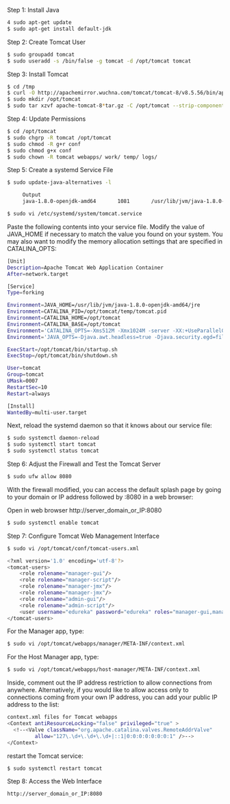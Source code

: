 Step 1: Install Java
```sh
4 sudo apt-get update
$ sudo apt-get install default-jdk
```
Step 2: Create Tomcat User
```sh
$ sudo groupadd tomcat
$ sudo useradd -s /bin/false -g tomcat -d /opt/tomcat tomcat
```
Step 3: Install Tomcat
```sh
$ cd /tmp
$ curl -O http://apachemirror.wuchna.com/tomcat/tomcat-8/v8.5.56/bin/apache-tomcat-8.5.56.tar.gz
$ sudo mkdir /opt/tomcat
$ sudo tar xzvf apache-tomcat-8*tar.gz -C /opt/tomcat --strip-components=1
```
Step 4: Update Permissions
```sh
$ cd /opt/tomcat
$ sudo chgrp -R tomcat /opt/tomcat
$ sudo chmod -R g+r conf
$ sudo chmod g+x conf
$ sudo chown -R tomcat webapps/ work/ temp/ logs/
```
Step 5: Create a systemd Service File
```sh
$ sudo update-java-alternatives -l

     Output
     java-1.8.0-openjdk-amd64       1081       /usr/lib/jvm/java-1.8.0-openjdk-amd64

$ sudo vi /etc/systemd/system/tomcat.service
```
Paste the following contents into your service file. Modify the value of JAVA_HOME if necessary to match the value you found on your system. You may also want to modify the memory allocation settings that are specified in CATALINA_OPTS:
```sh
[Unit]
Description=Apache Tomcat Web Application Container
After=network.target

[Service]
Type=forking

Environment=JAVA_HOME=/usr/lib/jvm/java-1.8.0-openjdk-amd64/jre
Environment=CATALINA_PID=/opt/tomcat/temp/tomcat.pid
Environment=CATALINA_HOME=/opt/tomcat
Environment=CATALINA_BASE=/opt/tomcat
Environment='CATALINA_OPTS=-Xms512M -Xmx1024M -server -XX:+UseParallelGC'
Environment='JAVA_OPTS=-Djava.awt.headless=true -Djava.security.egd=file:/dev/./urandom'

ExecStart=/opt/tomcat/bin/startup.sh
ExecStop=/opt/tomcat/bin/shutdown.sh

User=tomcat
Group=tomcat
UMask=0007
RestartSec=10
Restart=always

[Install]
WantedBy=multi-user.target
```
Next, reload the systemd daemon so that it knows about our service file:
```sh
$ sudo systemctl daemon-reload
$ sudo systemctl start tomcat
$ sudo systemctl status tomcat
```
Step 6: Adjust the Firewall and Test the Tomcat Server
```sh
$ sudo ufw allow 8080
```
With the firewall modified, you can access the default splash page by going to your domain or IP address followed by :8080 in a web browser:

Open in web browser
http://server_domain_or_IP:8080
```sh
$ sudo systemctl enable tomcat
```
Step 7: Configure Tomcat Web Management Interface
```sh
$ sudo vi /opt/tomcat/conf/tomcat-users.xml
```
```sh
<?xml version='1.0' encoding='utf-8'?>
<tomcat-users>
    <role rolename="manager-gui"/>
    <role rolename="manager-script"/>
    <role rolename="manager-jmx"/>
    <role rolename="manager-jmx"/>
    <role rolename="admin-gui"/>
    <role rolename="admin-script"/>
    <user username="edureka" password="edureka" roles="manager-gui,manager-script,manager-jmx,manager-status,admin-gui,admin-script"/>
</tomcat-users>
```
For the Manager app, type:
```sh
$ sudo vi /opt/tomcat/webapps/manager/META-INF/context.xml
```
For the Host Manager app, type:
```sh
$ sudo vi /opt/tomcat/webapps/host-manager/META-INF/context.xml
```
Inside, comment out the IP address restriction to allow connections from anywhere. Alternatively, if you would like to allow access only to connections coming from your own IP address, you can add your public IP address to the list:
```sh
context.xml files for Tomcat webapps
<Context antiResourceLocking="false" privileged="true" >
  <!--<Valve className="org.apache.catalina.valves.RemoteAddrValve"
         allow="127\.\d+\.\d+\.\d+|::1|0:0:0:0:0:0:0:1" />-->
</Context>
```
restart the Tomcat service:
```sh
$ sudo systemctl restart tomcat
```
Step 8: Access the Web Interface
```sh
http://server_domain_or_IP:8080
```
